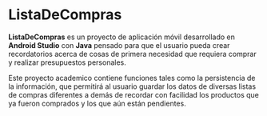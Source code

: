 # ListaDeCompras

**ListaDeCompras** es un proyecto de aplicación móvil desarrollado en **Android Studio** con **Java** pensado para que el usuario pueda crear recordatorios acerca de cosas de primera necesidad que requiera comprar y realizar presupuestos personales.

Este proyecto academico contiene funciones tales como la persistencia de la información, que permitirá al usuario guardar los datos de diversas listas de compras diferentes a demás de recordar con facilidad los productos que ya fueron comprados y los que aún están pendientes.
